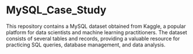 # MySQL_Case_Study
This repository contains a MySQL dataset obtained from Kaggle, a popular platform for data scientists and machine learning practitioners. The dataset consists of several tables and records, providing a valuable resource for practicing SQL queries, database management, and data analysis. 
